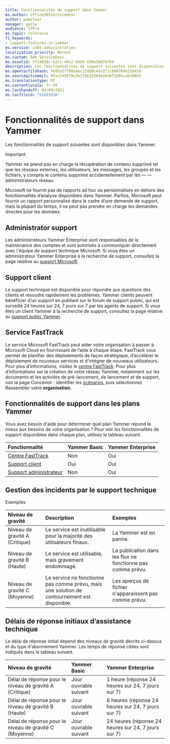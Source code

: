 ```yaml
---
title: Fonctionnalités de support dans Yammer
ms.author: office365servicedesc
author: pamelaar
manager: gailw
audience: ITPro
ms.topic: reference
f1_keywords:
- support-features-in-yammer
ms.service: o365-administration
localization_priority: Normal
ms.custom: Adm_ServiceDesc
ms.assetid: 5f24830c-b2cc-49c2-b989-030e1b870f60
description: Les fonctionnalités de support suivantes sont disponibles dans Yammer.
ms.openlocfilehash: fe95a1f768e4ac12dd9c4dcd72c684784e21b45b
ms.sourcegitcommit: 9fac5d9579e3b370b15384b36d0f1805cab20065
ms.translationtype: MT
ms.contentlocale: fr-FR
ms.lasthandoff: 04/09/2021
ms.locfileid: "51653516"
---
```

# <a name="support-features-in-yammer"></a>Fonctionnalités de support dans Yammer

Les fonctionnalités de support suivantes sont disponibles dans Yammer.
  
> [!IMPORTANT]
> Yammer ne prend pas en charge la récupération de contenu supprimé tel que les réseaux externes, les utilisateurs, les messages, les groupes et les fichiers, y compris le contenu supprimé accidentellement par les &mdash; &mdash; administrateurs réseau.
>
> Microsoft ne fournit pas de rapports ad hoc ou personnalisés en dehors des fonctionnalités d’analyse disponibles dans Yammer. Parfois, Microsoft peut fournir un rapport personnalisé dans le cadre d’une demande de support, mais la plupart du temps, il ne peut pas prendre en charge les demandes directes pour les données.

## <a name="administrator-support"></a>Administrator support

Les administrateurs Yammer Enterprise sont responsables de la maintenance des comptes et sont autorisés à communiquer directement avec l'équipe de support technique Microsoft. Si vous êtes un administrateur Yammer Enterprise à la recherche de support, consultez la page relative au [support Microsoft](https://go.microsoft.com/fwlink/p/?LinkId=330922).

## <a name="customer-support"></a>Support client

Le support technique est disponible pour répondre aux questions des clients et résoudre rapidement les problèmes. Yammer clients peuvent bénéficier d’un support en publiant sur le forum de support public, qui est surveillé 24 heures sur 24, 7 jours sur 7 par les agents de support. Si vous êtes un client Yammer à la recherche de support, consultez la page relative au [support public Yammer](https://go.microsoft.com/fwlink/p/?LinkId=330921).
   
## <a name="fasttrack-center"></a>Service FastTrack

Le service Microsoft FastTrack peut aider votre organisation à passer à Microsoft Cloud en fournissant de l’aide à chaque étape. FastTrack vous permet de planifier des déploiements de façon stratégique, d’accélérer le déploiement de nouveaux services et d’intégrer de nouveaux utilisateurs. Pour plus d'informations, visitez le [centre FastTrack](https://go.microsoft.com/fwlink/?LinkID=518597&amp;clcid=0x409). Pour plus d’informations sur la création de votre réseau Yammer, notamment sur les documents et les activités de pré-lancement, de lancement et de support, voir la page Concevoir : identifier les [scénarios,](https://fasttrack.microsoft.com/office/envision/identify-scenarios) puis sélectionnez Rassembler votre **organisation.**

## <a name="support-features-across-yammer-plans"></a>Fonctionnalités de support dans les plans Yammer

Vous avez besoin d'aide pour déterminer quel plan Yammer répond le mieux aux besoins de votre organisation ? Pour voir les fonctionnalités de support disponibles dans chaque plan, utilisez le tableau suivant.
  
|**Fonctionnalité**|**Yammer Basic**|**Yammer Enterprise**|
|:-----|:-----|:-----|
|[Centre FastTrack](https://go.microsoft.com/fwlink/?LinkID=518597&amp;clcid=0x409) <br/> |Non  <br/> |Oui  <br/> |
|[Support client](support-features-in-yammer.md#customer-support) <br/> |Oui  <br/> |Oui  <br/> |
|[Support administrateur](support-features-in-yammer.md#administrator-support) <br/> |Non  <br/> |Oui  <br/> |
 
## <a name="technical-support-case-handling"></a>Gestion des incidents par le support technique

Exemples 
  
|**Niveau de gravité**|**Description**|**Exemples**|
|:-----|:-----|:-----|
|Niveau de gravité A (Critique)  <br/> |Le service est inutilisable pour la majorité des utilisateurs finaux.  <br/> |La Yammer est en panne.  <br/> |
|Niveau de gravité B (Haute)  <br/> |Le service est utilisable, mais gravement endommagé.  <br/> |La publication dans les flux ne fonctionne pas comme prévu.  <br/> |
|Niveau de gravité C (Moyenne)  <br/> |Le service ne fonctionne pas comme prévu, mais une solution de contournement est disponible.  <br/> |Les aperçus de fichier n'apparaissent pas comme prévu.  <br/> |

## <a name="technical-support-initial-response-times"></a>Délais de réponse initiaux d’assistance technique

Le délai de réponse initial dépend des niveaux de gravité décrits ci-dessus et du type d'abonnement Yammer. Les temps de réponse cibles sont indiqués dans le tableau suivant.
  
|**Niveau de gravité**|**Yammer Basic**|**Yammer Enterprise**|
|:-----|:-----|:-----|
|Délai de réponse pour le niveau de gravité A (Critique)  <br/> |Jour ouvrable suivant  <br/> |1 heure (réponse 24 heures sur 24, 7 jours sur 7)  <br/> |
|Délai de réponse pour le niveau de gravité B (Haute)  <br/> |Jour ouvrable suivant  <br/> |8 heures (réponse 24 heures sur 24, 7 jours sur 7)  <br/> |
|Délai de réponse pour le niveau de gravité C (Moyenne)  <br/> |Jour ouvrable suivant  <br/> |24 heures (réponse 24 heures sur 24, 7 jours sur 7)  <br/> |
